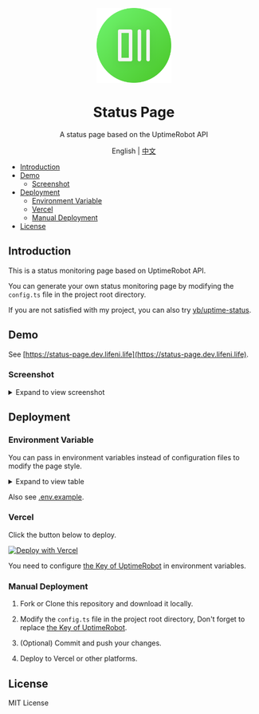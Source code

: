 <p align="center">
  <img width="150px" alt="Logo" src="public/logo.svg" />
</p>

<h1 align="center">Status Page</h1>
<p align="center">A status page based on the UptimeRobot API</p>
<p align="center">English | <a href="README.zh-CN.md">中文</a></p>

- [Introduction](#introduction)
- [Demo](#demo)
  - [Screenshot](#screenshot)
- [Deployment](#deployment)
  - [Environment Variable](#environment-variable)
  - [Vercel](#vercel)
  - [Manual Deployment](#manual-deployment)
- [License](#license)

## Introduction

This is a status monitoring page based on UptimeRobot API.

You can generate your own status monitoring page by modifying the `config.ts` file in the project root directory.

If you are not satisfied with my project, you can also try [yb/uptime-status](https://github.com/yb/uptime-status).

## Demo

See [https://status-page.dev.lifeni.life](https://status-page.dev.lifeni.life).

### Screenshot

<details>
  <summary>Expand to view screenshot</summary>

![Preview](./assets/preview.png)

</details>

## Deployment

### Environment Variable

You can pass in environment variables instead of configuration files to modify the page style.

<details>
  <summary>Expand to view table</summary>

| Name                              | Description                                                                  | Default                                     | Type                |
| --------------------------------- | ---------------------------------------------------------------------------- | ------------------------------------------- | ------------------- |
| NEXT_PUBLIC_KEY                   | [Your UptimeRobot API Key](https://uptimerobot.com/dashboard.php#mySettings) | -                                           | UptimeRobot API Key |
| NEXT_PUBLIC_PAGE_TITLE            | Page title, in `<head>`                                                      | Status Page                                 | Text                |
| NEXT_PUBLIC_PAGE_DESC             | Page description, in `<head>`                                                | A status page based on the UptimeRobot API. | Text                |
| NEXT_PUBLIC_PAGE_THEME            | Page theme style                                                             | dark                                        | `dark` or `light`   |
| NEXT_PUBLIC_PAGE_HEADER_SHOW_TEXT | Whether to display the text in the middle of the page                        | true                                        | Boolean             |
| NEXT_PUBLIC_PAGE_HEADER_TEXT      | Text in the middle of the page                                               | Status Page                                 | Text                |
| NEXT_PUBLIC_PAGE_HEADER_SHOW_LOGO | Whether to display the Logo in the middle of the page                        | true                                        | Boolean             |
| NEXT_PUBLIC_PAGE_HEADER_LOGO      | Logo in the middle of the page                                               | /logo.svg                                   | URL                 |
| NEXT_PUBLIC_ENABLE_HEADER         | Whether to display header                                                    | true                                        | Boolean             |
| NEXT_PUBLIC_ENABLE_GLOBAL_STATUS  | Whether to display global status bar                                         | true                                        | Boolean             |
| NEXT_PUBLIC_ENABLE_FOOTER         | Whether to display footer                                                    | true                                        | Boolean             |

</details>

Also see [.env.example](/.env.example).

### Vercel

Click the button below to deploy.

[![Deploy with Vercel](https://vercel.com/button)](https://vercel.com/new/git/external?repository-url=https%3A%2F%2Fgithub.com%2FLifeni%2Fstatus-page&env=NEXT_PUBLIC_KEY&envDescription=UptimeRobot%20API%20Key&envLink=https%3A%2F%2Fuptimerobot.com%2Fdashboard.php%23mySettings&demo-title=Status%20Page&demo-description=A%20demo%20site%20for%20Status%20Page.&demo-url=https%3A%2F%2Fstatus-page.dev.lifeni.life&demo-image=https%3A%2F%2Ffile.lifeni.life%2Fstatus%2Fexample.jpg)

You need to configure [the Key of UptimeRobot](https://uptimerobot.com/dashboard.php#mySettings) in environment variables.

### Manual Deployment

1. Fork or Clone this repository and download it locally.

2. Modify the `config.ts` file in the project root directory, Don't forget to replace [the Key of UptimeRobot](https://uptimerobot.com/dashboard.php#mySettings).

3. (Optional) Commit and push your changes.

4. Deploy to Vercel or other platforms.

## License

MIT License
